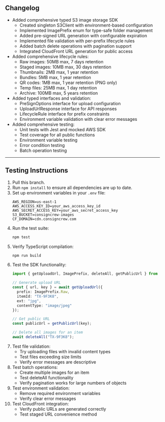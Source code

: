 ## Changelog

- Added comprehensive typed S3 image storage SDK
  - Created singleton S3Client with environment-based configuration
  - Implemented ImagePrefix enum for type-safe folder management
  - Added pre-signed URL generation with configurable expiration
  - Implemented file validation with per-prefix lifecycle rules
  - Added batch delete operations with pagination support
  - Integrated CloudFront URL generation for public access
- Added comprehensive lifecycle rules:
  - Raw images: 50MB max, 7 days retention
  - Staged images: 10MB max, 30 days retention
  - Thumbnails: 2MB max, 1 year retention
  - Bundles: 5MB max, 1 year retention
  - QR codes: 1MB max, 1 year retention (PNG only)
  - Temp files: 25MB max, 1 day retention
  - Archive: 100MB max, 5 years retention
- Added typed interfaces and validation:
  - PreSignOptions interface for upload configuration
  - UploadUrlResponse interface for API responses
  - LifecycleRule interface for prefix constraints
  - Environment variable validation with clear error messages
- Added comprehensive testing:
  - Unit tests with Jest and mocked AWS SDK
  - Test coverage for all public functions
  - Environment variable testing
  - Error condition testing
  - Batch operation testing

---

## Testing Instructions

1. Pull this branch.
2. Run `npm install` to ensure all dependencies are up to date.
3. Set up environment variables in your `.env` file:
   ```
   AWS_REGION=us-east-1
   AWS_ACCESS_KEY_ID=your_aws_access_key_id
   AWS_SECRET_ACCESS_KEY=your_aws_secret_access_key
   S3_BUCKET=consigncrew-images
   CF_DOMAIN=cdn.consigncrew.com
   ```
4. Run the test suite:
   ```bash
   npm test
   ```
5. Verify TypeScript compilation:
   ```bash
   npm run build
   ```
6. Test the SDK functionality:
   ```typescript
   import { getUploadUrl, ImagePrefix, deleteAll, getPublicUrl } from '@/src/aws/imageStore';
   
   // Generate upload URL
   const { url, key } = await getUploadUrl({
     prefix: ImagePrefix.Raw,
     itemId: "TX-9F3K8",
     ext: "jpg",
     contentType: "image/jpeg"
   });
   
   // Get public URL
   const publicUrl = getPublicUrl(key);
   
   // Delete all images for an item
   await deleteAll("TX-9F3K8");
   ```
7. Test file validation:
   - Try uploading files with invalid content types
   - Test files exceeding size limits
   - Verify error messages are descriptive
8. Test batch operations:
   - Create multiple images for an item
   - Test deleteAll functionality
   - Verify pagination works for large numbers of objects
9. Test environment validation:
   - Remove required environment variables
   - Verify clear error messages
10. Test CloudFront integration:
    - Verify public URLs are generated correctly
    - Test staged URL convenience method 
